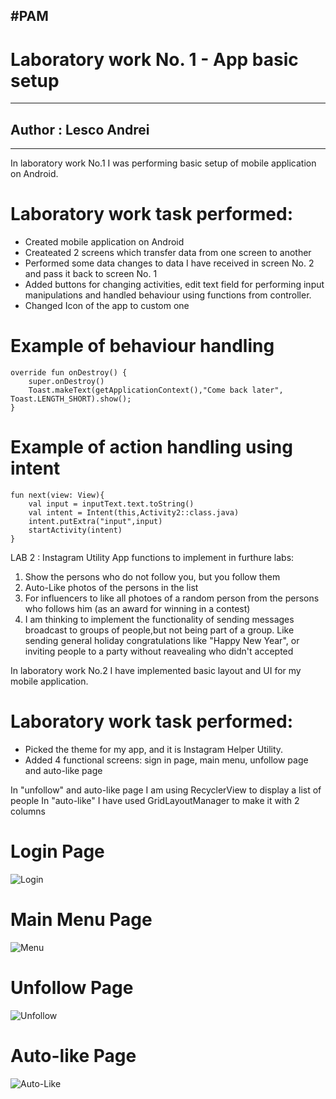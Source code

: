 #PAM
---
# Laboratory work No. 1 - App basic setup
---
## Author : Lesco Andrei
---
In laboratory work No.1 I was performing basic setup of mobile application on Android.



# Laboratory work task performed:

 - Created mobile application on Android
 - Createated 2 screens which transfer data from one screen to another
- Performed some data changes to data I have received in screen No. 2 and pass it back to screen No. 1
- Added buttons for changing activities, edit text field for performing input manipulations and handled behaviour using functions from controller.
- Changed Icon of the app to custom one

# Example of behaviour handling
    override fun onDestroy() {
        super.onDestroy()
        Toast.makeText(getApplicationContext(),"Come back later", Toast.LENGTH_SHORT).show();
    }
    
# Example of action handling using intent
    fun next(view: View){
        val input = inputText.text.toString()
        val intent = Intent(this,Activity2::class.java)
        intent.putExtra("input",input)
        startActivity(intent)
    }

LAB 2 : Instagram Utility
App functions to implement in furthure labs:
1) Show the persons who do not follow you, but you follow them
2) Auto-Like photos of the persons in the list
3) For influencers to like all photoes of a random person from the persons who follows him (as an award for winning in a contest)
4) I am thinking to implement the functionality of sending messages broadcast to groups of people,but not being part of a group. Like sending general holiday congratulations like "Happy New Year", or inviting people to a party without reavealing who didn't accepted 

In laboratory work No.2 I have implemented basic layout and UI for my mobile application.



# Laboratory work task performed:

 - Picked the theme for my app, and it is Instagram Helper Utility.
 - Added 4 functional screens: sign in page, main menu, unfollow page and auto-like page

In "unfollow" and auto-like page I am using RecyclerView to display a list of people
In "auto-like" I have used GridLayoutManager to make it with 2 columns



# Login Page
![Login](LoginPage.PNG)
# Main Menu Page
![Menu](MainMenu.PNG)
# Unfollow Page
![Unfollow](Unfollow.PNG)
# Auto-like Page
![Auto-Like](AutoLike.PNG)

